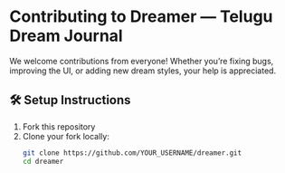 # Contributing to Dreamer — Telugu Dream Journal

We welcome contributions from everyone! Whether you’re fixing bugs, improving the UI, or adding new dream styles, your help is appreciated.

## 🛠️ Setup Instructions

1. Fork this repository
2. Clone your fork locally:
   ```bash
   git clone https://github.com/YOUR_USERNAME/dreamer.git
   cd dreamer
